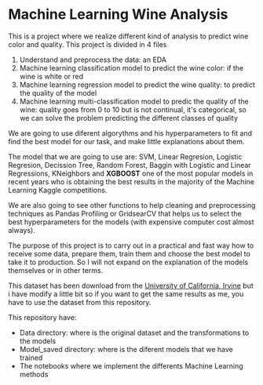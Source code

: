 # Machine Learning Wine Analysis
This is a project where we realize different kind of analysis to predict wine color and quality. This project is divided in 4 files
1. Understand and preprocess the data: an EDA
2. Machine learning classification model to predict the wine color: if the wine is white or red
3. Machine learning regression model to predict the wine quality: to predict the quality of the model
4. Machine learning multi-classification model to predic the quality of the wine: quality goes from 0 to 10 but is not continual, it's categorical, so we can solve the problem predicting the different classes of quality

We are going to use diferent algorythms and his hyperparameters to fit and find the best model for our task, and make little explanations about them.  

The model that we are going to use are: SVM, Linear Regresion, Logistic Regresion, Decission Tree, Random Forest, Baggin with Logistic and Linear Regressions, KNeighbors and **XGBOOST** one of the most popular models in recent years who is obtaining the best results in the majority of the Machine Learning Kaggle competitions.

We are also going to see other functions to help cleaning and preprocessing techniques as Pandas Profiling or GridsearCV that helps us to select the best hyperparameters for the models (with expensive computer cost almost always).

The purpose of this project is to carry out in a practical and fast way how to receive some data, prepare them, train them and choose the best model to take it to production. So I will not expand on the explanation of the models themselves or in other terms.

This dataset has been download from the [University of California, Irvine](https://archive.ics.uci.edu/ml/datasets/wine) but i have modify a little bit so if you want to get the same results as me, you have to use the dataset from this repository.

This repository have:
* Data directory: where is the original dataset and the transformations to the models
* Model_saved directory: where is the diferent models that we have trained
* The notebooks where we implement the differents Machine Learning methods
